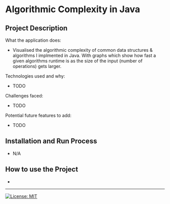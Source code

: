 # Algorithmic Complexity in Java

## Project Description

What the application does:
- Visualised the algorithmic complexity of common data structures & algorithms I implmented in Java. With graphs which show how fast a given algorithms runtime is as the size of the input (number of operations) gets larger.

Technologies used and why:
- TODO

Challenges faced:
- TODO

Potential future features to add:
- TODO

## Installation and Run Process
- N/A

## How to use the Project
- 

---

[![License: MIT](https://img.shields.io/badge/License-MIT-A31F34.svg)](https://opensource.org/licenses/MIT)
